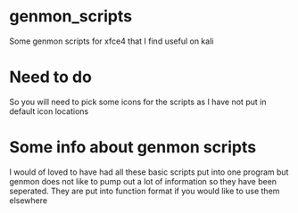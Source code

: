 # genmon_scripts
Some genmon scripts for xfce4 that I find useful on kali

# Need to do
So you will need to pick some icons for the scripts as I have not put in default icon locations

# Some info about genmon scripts
I would of loved to have had all these basic scripts put into one program but genmon does not like to pump out a lot of information so they have been seperated. They are put into function format if you would like to use them elsewhere
